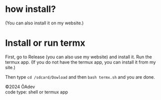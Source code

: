 <h1>how install?</h1>

(You can also install it on my website.)

<h1>Install or run termx </h1>
First, go to Release (you can also use my website) and install it.
Run the termux app. (If you do not have the termux app, you can install it from my site.)

Then type `cd /sdcard/Dowload` and then `bash termx.sh` and you are done. 

©️2024 ÕAdev
<br>
code type: shell or termux app
